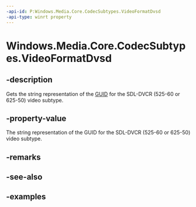 ```yaml
---
-api-id: P:Windows.Media.Core.CodecSubtypes.VideoFormatDvsd
-api-type: winrt property
---
```


<!-- Property syntax.
public string VideoFormatDvsd { get; }
-->

# Windows.Media.Core.CodecSubtypes.VideoFormatDvsd

## -description
Gets the string representation of the [GUID](/windows/win32/api/guiddef/ns-guiddef-guid) for the SDL-DVCR (525-60 or 625-50) video subtype.

## -property-value
The string representation of the GUID for the SDL-DVCR (525-60 or 625-50) video subtype.

## -remarks

## -see-also

## -examples


